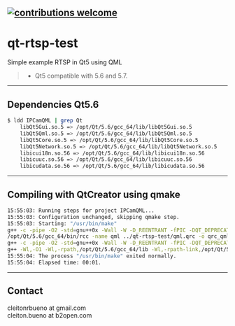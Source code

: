 ## [![contributions welcome](https://img.shields.io/badge/contributions-welcome-brightgreen.svg?style=flat)](https://github.com/cleitonbueno/qt-rtsp-test/issues)
# qt-rtsp-test
Simple example RTSP in Qt5 using QML


> - Qt5 compatible with 5.6 and 5.7.


----------


 Dependencies Qt5.6
 -------------------
```bash
$ ldd IPCamQML | grep Qt
	libQt5Gui.so.5 => /opt/Qt/5.6/gcc_64/lib/libQt5Gui.so.5 
	libQt5Qml.so.5 => /opt/Qt/5.6/gcc_64/lib/libQt5Qml.so.5 
	libQt5Core.so.5 => /opt/Qt/5.6/gcc_64/lib/libQt5Core.so.5 
	libQt5Network.so.5 => /opt/Qt/5.6/gcc_64/lib/libQt5Network.so.5 
	libicui18n.so.56 => /opt/Qt/5.6/gcc_64/lib/libicui18n.so.56 
	libicuuc.so.56 => /opt/Qt/5.6/gcc_64/lib/libicuuc.so.56 
	libicudata.so.56 => /opt/Qt/5.6/gcc_64/lib/libicudata.so.56 
```
----------

Compiling with QtCreator using qmake
-------------------
```bash
15:55:03: Running steps for project IPCamQML...
15:55:03: Configuration unchanged, skipping qmake step.
15:55:03: Starting: "/usr/bin/make" 
g++ -c -pipe -O2 -std=gnu++0x -Wall -W -D_REENTRANT -fPIC -DQT_DEPRECATED_WARNINGS -DQT_NO_DEBUG -DQT_QUICK_LIB -DQT_MULTIMEDIAWIDGETS_LIB -DQT_MULTIMEDIA_LIB -DQT_WIDGETS_LIB -DQT_GUI_LIB -DQT_QML_LIB -DQT_NETWORK_LIB -DQT_CORE_LIB -I../qt-rtsp-test -I. -I/opt/Qt/5.6/gcc_64/include -I/opt/Qt/5.6/gcc_64/include/QtQuick -I/opt/Qt/5.6/gcc_64/include/QtMultimediaWidgets -I/opt/Qt/5.6/gcc_64/include/QtMultimedia -I/opt/Qt/5.6/gcc_64/include/QtWidgets -I/opt/Qt/5.6/gcc_64/include/QtGui -I/opt/Qt/5.6/gcc_64/include/QtQml -I/opt/Qt/5.6/gcc_64/include/QtNetwork -I/opt/Qt/5.6/gcc_64/include/QtCore -I. -I/opt/Qt/5.6/gcc_64/mkspecs/linux-g++ -o main.o ../qt-rtsp-test/main.cpp
/opt/Qt/5.6/gcc_64/bin/rcc -name qml ../qt-rtsp-test/qml.qrc -o qrc_qml.cpp
g++ -c -pipe -O2 -std=gnu++0x -Wall -W -D_REENTRANT -fPIC -DQT_DEPRECATED_WARNINGS -DQT_NO_DEBUG -DQT_QUICK_LIB -DQT_MULTIMEDIAWIDGETS_LIB -DQT_MULTIMEDIA_LIB -DQT_WIDGETS_LIB -DQT_GUI_LIB -DQT_QML_LIB -DQT_NETWORK_LIB -DQT_CORE_LIB -I../qt-rtsp-test -I. -I/opt/Qt/5.6/gcc_64/include -I/opt/Qt/5.6/gcc_64/include/QtQuick -I/opt/Qt/5.6/gcc_64/include/QtMultimediaWidgets -I/opt/Qt/5.6/gcc_64/include/QtMultimedia -I/opt/Qt/5.6/gcc_64/include/QtWidgets -I/opt/Qt/5.6/gcc_64/include/QtGui -I/opt/Qt/5.6/gcc_64/include/QtQml -I/opt/Qt/5.6/gcc_64/include/QtNetwork -I/opt/Qt/5.6/gcc_64/include/QtCore -I. -I/opt/Qt/5.6/gcc_64/mkspecs/linux-g++ -o qrc_qml.o qrc_qml.cpp
g++ -Wl,-O1 -Wl,-rpath,/opt/Qt/5.6/gcc_64/lib -Wl,-rpath-link,/opt/Qt/5.6/gcc_64/lib -o IPCamQML main.o qrc_qml.o   -L/opt/Qt/5.6/gcc_64/lib -lQt5Quick -L/usr/lib64 -lQt5MultimediaWidgets -lQt5Multimedia -lQt5Widgets -lQt5Gui -lQt5Qml -lQt5Network -lQt5Core -lGL -lpthread 
15:55:04: The process "/usr/bin/make" exited normally.
15:55:04: Elapsed time: 00:01.

```


----------


Contact
---------------
cleitonrbueno at gmail.com </br>
cleiton.bueno at b2open.com </br>

